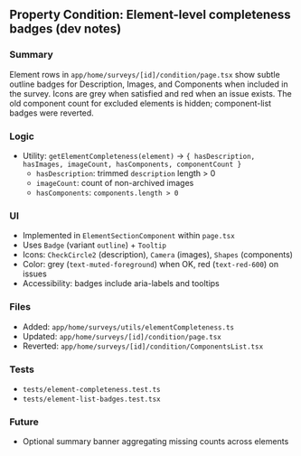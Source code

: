 ## Property Condition: Element-level completeness badges (dev notes)

### Summary

Element rows in `app/home/surveys/[id]/condition/page.tsx` show subtle outline badges for Description, Images, and Components when included in the survey. Icons are grey when satisfied and red when an issue exists. The old component count for excluded elements is hidden; component-list badges were reverted.

### Logic

- Utility: `getElementCompleteness(element)` → `{ hasDescription, hasImages, imageCount, hasComponents, componentCount }`
  - `hasDescription`: trimmed `description` length > 0
  - `imageCount`: count of non-archived images
  - `hasComponents`: `components.length > 0`

### UI

- Implemented in `ElementSectionComponent` within `page.tsx`
- Uses `Badge` (variant `outline`) + `Tooltip`
- Icons: `CheckCircle2` (description), `Camera` (images), `Shapes` (components)
- Color: grey (`text-muted-foreground`) when OK, red (`text-red-600`) on issues
- Accessibility: badges include aria-labels and tooltips

### Files

- Added: `app/home/surveys/utils/elementCompleteness.ts`
- Updated: `app/home/surveys/[id]/condition/page.tsx`
- Reverted: `app/home/surveys/[id]/condition/ComponentsList.tsx`

### Tests

- `tests/element-completeness.test.ts`
- `tests/element-list-badges.test.tsx`

### Future

- Optional summary banner aggregating missing counts across elements
